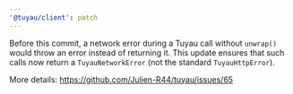 ```yaml
---
'@tuyau/client': patch
---
```


Before this commit, a network error during a Tuyau call without `unwrap()` would throw an error instead of returning it. This update ensures that such calls now return a `TuyauNetworkError` (not the standard `TuyauHttpError`). 

More details: https://github.com/Julien-R44/tuyau/issues/65

